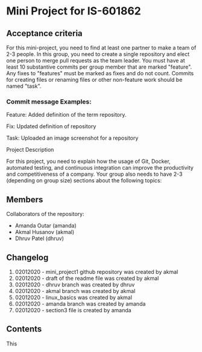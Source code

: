 # Mini Project for IS-601862

## Acceptance criteria
For this mini-project, you need to find at least one partner to make a team of 2-3 people.  In this group, you need to create a single repository and elect one person to merge pull requests as the team leader. You must have at least 10 substantive commits per group member that are marked "feature".  Any fixes to "features" must be marked as fixes and do not count.  Commits for creating files or renaming files or other non-feature work should be named "task".

### Commit message Examples:
Feature:  Added definition of the term repository.

Fix: Updated definition of repository

Task: Uploaded an image screenshot for a repository

Project Description

For this project, you need to explain how the usage of Git, Docker, automated testing, and continuous integration can improve the productivity and competitiveness of a company.  Your group also needs to have 2-3 (depending on group size) sections about the following topics: 

## Members
Collaborators of the repository:
- Amanda Outar (amanda)
- Akmal Husanov (akmal)
- Dhruv Patel (dhruv)

## Changelog
1. 02012020 - mini_project1 github repository was created by akmal
2. 02012020 - draft of the readme file was created by akmal
3. 02012020 - dhruv branch was created by dhruv
4. 02012020 - akmal branch was created by akmal
5. 02012020 - linux_basics was created by akmal
6. 02012020 - amanda branch was created by amanda
7. 02012020 - section3 file is created by amanda


## Contents
This 
